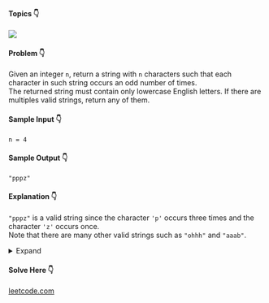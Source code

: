 #### Topics :point_down:
![](https://img.shields.io/badge/-string-wheat)

#### Problem :point_down:
Given an integer `n`, return a string with `n` characters such that each character in such string occurs an odd number of times.  
The returned string must contain only lowercase English letters. If there are multiples valid strings, return any of them.  
#### Sample Input :point_down:
```
n = 4
```
#### Sample Output :point_down:
```
"pppz"
```
#### Explanation :point_down:
`"pppz"` is a valid string since the character `'p'` occurs three times and the character `'z'` occurs once.  
Note that there are many other valid strings such as `"ohhh"` and `"aaab"`.
<details>
<summary>Expand</summary>

#### Python :point_down:
```py
def solve(n):
    return 'a' * n if (n % 2 == 1) else 'a' * (n-1) + 'b'
```
#### Time Complexity :point_down:
```
O(n)
```
#### Space Complexity :point_down:
```
O(1)
```
</details>

#### Solve Here :point_down:
[leetcode.com](https://leetcode.com/problems/generate-a-string-with-characters-that-have-odd-counts/)
